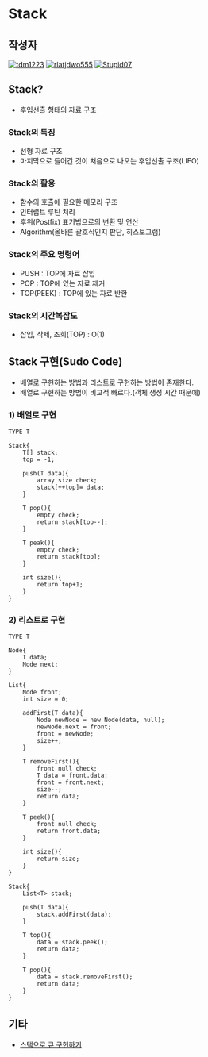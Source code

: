 # **Stack**

## 작성자
[![tdm1223](https://avatars1.githubusercontent.com/u/21440957?s=100&v=4)](https://github.com/tdm1223)
[![rlatjdwo555](https://avatars0.githubusercontent.com/u/28692938?s=100&v=4)](https://github.com/rlatjdwo555)
[![Stupid07](https://avatars1.githubusercontent.com/u/35564566?s=100&v=4)](https://github.com/Stupid07)

## Stack?
- 후입선출 형태의 자료 구조

### Stack의 특징
- 선형 자료 구조 
- 마지막으로 들어간 것이 처음으로 나오는 후입선출 구조(LIFO)

### Stack의 활용
- 함수의 호출에 필요한 메모리 구조
- 인터럽트 루틴 처리
- 후위(Postfix) 표기법으로의 변환 및 연산
- Algorithm(올바른 괄호식인지 판단, 히스토그램)

### Stack의 주요 명령어
- PUSH : TOP에 자료 삽입
- POP : TOP에 있는 자료 제거
- TOP(PEEK) : TOP에 있는 자료 반환

### Stack의 시간복잡도
- 삽입, 삭제, 조회(TOP) : O(1)

## Stack 구현(Sudo Code)
- 배열로 구현하는 방법과 리스트로 구현하는 방법이 존재한다.
- 배열로 구현하는 방법이 비교적 빠르다.(객체 생성 시간 때문에)

### 1) 배열로 구현
```javascript=
TYPE T

Stack{
    T[] stack;
    top = -1;
    
    push(T data){
        array size check;
        stack[++top]= data;
    }
    
    T pop(){
        empty check;
        return stack[top--];
    }
    
    T peak(){
        empty check;
        return stack[top];
    }
    
    int size(){
        return top+1;
    }
}
```

### 2) 리스트로 구현
```javascript=
TYPE T

Node{
    T data;
    Node next;
}

List{
    Node front;
    int size = 0;
    
    addFirst(T data){
        Node newNode = new Node(data, null);
        newNode.next = front;
        front = newNode;
        size++;
    }
    
    T removeFirst(){
        front null check;
        T data = front.data;
        front = front.next;
        size--;
        return data;
    }    

    T peek(){
        front null check;
        return front.data;
    }
    
    int size(){
        return size;
    }
}

Stack{
    List<T> stack;
    
    push(T data){
        stack.addFirst(data);
    }
    
    T top(){
        data = stack.peek();
        return data;
    }
    
    T pop(){
        data = stack.removeFirst();
        return data;
    }
}

```

## 기타
- [스택으로 큐 구현하기](https://github.com/jobhope/TechnicalNote/blob/master/algorithm/%EC%8A%A4%ED%83%9D%EC%9C%BC%EB%A1%9C%20%ED%81%90%20%EA%B5%AC%ED%98%84.md)
